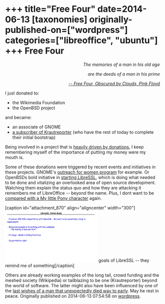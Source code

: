 +++
title="Free Four"
date=2014-06-13
[taxonomies]
originally-published-on=["wordpress"]
categories=["libreoffice", "ubuntu"]
+++
Free Four
=========

<p style="text-align:right;"><em>The memories of a man in his old age</em></p>
<p style="text-align:right;"><em>are the deeds of a man in his prime</em></p>
<p style="text-align:right;"><a href="http://www.youtube.com/watch?v=zFAsAVj7bKc"><em>-- Free Four, Obscured by Clouds, Pink Floyd</em></a></p>
<p style="text-align:left;">I just donated to:</p>

<ul>
	<li>the Wikimedia Foundation</li>
	<li>the OpenBSD project</li>
</ul>
and became:
<ul>
	<li>an associate of GNOME</li>
	<li><a href="https://krautreporter.de/das-magazin">a subscriber of Krautreporter</a> (who have the rest of today to complete their initial bootstrap)</li>
</ul>
Being involved in a project that is <a href="http://donate.libreoffice.org/">heavily driven by donations</a>, I keep remembering myself of the importance of putting my money were my mouth is.

Some of these donations were triggered by recent events and initiatives in these projects. GNOME's <a href="https://wiki.gnome.org/OutreachProgramForWomen">outreach for women program</a> for example. Or OpenBSDs bold initiative in <a href="http://www.openbsd.org/papers/bsdcan14-libressl/">starting LibreSSL,</a> which is doing what needed to be done and vitalizing an overlooked area of open source development. Watching them explain the status quo and how they are attacking it remembers me of LibreOffice -- beyond the name. Plus, I dont want to be <a href="http://www.youtube.com/watch?v=GnBbhXBDmwU">compared with a My little Pony character</a> again.

[caption id="attachment_870" align="aligncenter" width="300"]<a href="http://www.youtube.com/watch?v=GnBbhXBDmwU"><img class="wp-image-870 size-medium" src="/static/img/wp/2014/06/libressl-goals.jpg?w=300" alt="goals of LibreSSL -- they remind me of something" width="300" height="168" /></a> goals of LibreSSL -- they remind me of something[/caption]

Others are already working examples of the long tail, crowd funding and the meshed society (Wikipedia) or tailblazing to be one (Krautreporter) beyond the world of software. The latter might also have been influenced by one of the <a href="https://twitter.com/fr_schirrmacher/status/476672839253508096">last wishes of a man that unexpectedly died way to early</a>. May he rest in peace.
Originally published on 2014-06-13 07:54:58 on [wordpress](https://skyfromme.wordpress.com/2014/06/13/free-four/).
